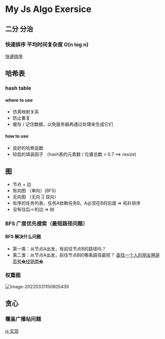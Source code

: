 # My Js Algo Exersice
## 二分 分治
### 快速排序 平均时间复杂度 O(n log n)
[快速排序](quicksort.js)
## 哈希表 
### hash table
#### where to use
+ 仿真映射关系
+ 防止重复
+ 缓存 / 记住数据，以免服务器再通过处理来生成它们
#### how to use
+ 良好的哈希函数
+ 较低的填装因子 （hash表的元素数 / 位置总数 > 0.7  ==> resize)


## 图
+ 节点 + 边
+ 有向图 （单向）(BFS)
+ 无向图 （无向 || 双向）
+ 有序的任务列表，任务A依赖任务B，A必须在B的后面 => 拓扑排序
+ 没有往后☞的边 => 树
### BFS 广度优先搜索（最短路径问题）
#### BFS 解决什么问题
+ 第一类：从节点A出发，有前往节点B的路径吗？
+ 第二类：从节点A出发，前往节点B的哪条路径最短？
[查找一个人的朋友圈是否有�经销商�](bfs.js)
### 权重图
![image-20220331150805439](https://s2.loli.net/2022/03/31/irtLWBYHoQKesE7.png)
## 贪心
### 覆盖广播站问题
[js 实现](greedy.js)
